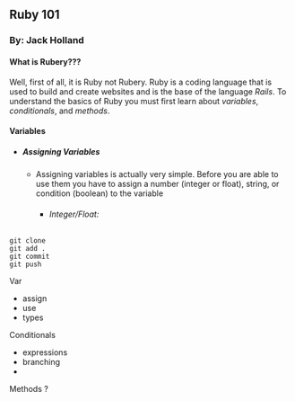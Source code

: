 ## Ruby 101
### By: Jack Holland
#### What is Rubery???
Well, first of all, it is Ruby not Rubery. Ruby is a coding language that is used to build and create websites and is the base of the language _Rails_. To understand the basics of Ruby you must first learn about _variables_, _conditionals_, and _methods_.
#### Variables
* ##### Assigning Variables
    * Assigning variables is actually very simple. Before you are able to use them you have to assign a number (integer or float), string, or condition (boolean) to the variable
        * ###### Integer/Float:
```
git clone
git add .
git commit
git push
```

Var
* assign
* use
* types

Conditionals
* expressions
* branching
*
Methods
?
